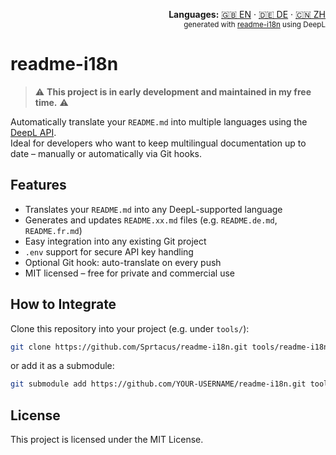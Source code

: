 <!-- readme-i18n start -->
<p align="right">
  <strong>Languages:</strong> <a href="README.md">🇬🇧 EN</a> ·
  <a href="translations/README.DE.md">🇩🇪 DE</a> ·
  <a href="translations/README.ZH.md">🇨🇳 ZH</a><br>
  <sub>generated with <a href="https://github.com/Sprtacus/readme-i18n/">readme-i18n</a> using DeepL</sub>
</p>
<!-- readme-i18n end -->

# readme-i18n

> ⚠️ **This project is in early development and maintained in my free time.** ⚠️  

Automatically translate your `README.md` into multiple languages using the [DeepL API](https://www.deepl.com/docs-api/).  
Ideal for developers who want to keep multilingual documentation up to date – manually or automatically via Git hooks.

## Features

- Translates your `README.md` into any DeepL-supported language
- Generates and updates `README.xx.md` files (e.g. `README.de.md`, `README.fr.md`)
- Easy integration into any existing Git project
- `.env` support for secure API key handling
- Optional Git hook: auto-translate on every push
- MIT licensed – free for private and commercial use

## How to Integrate

Clone this repository into your project (e.g. under `tools/`):

```bash
git clone https://github.com/Sprtacus/readme-i18n.git tools/readme-i18n
```
or add it as a submodule:
```bash
git submodule add https://github.com/YOUR-USERNAME/readme-i18n.git tools/readme-i18n
```

## License

This project is licensed under the MIT License.
